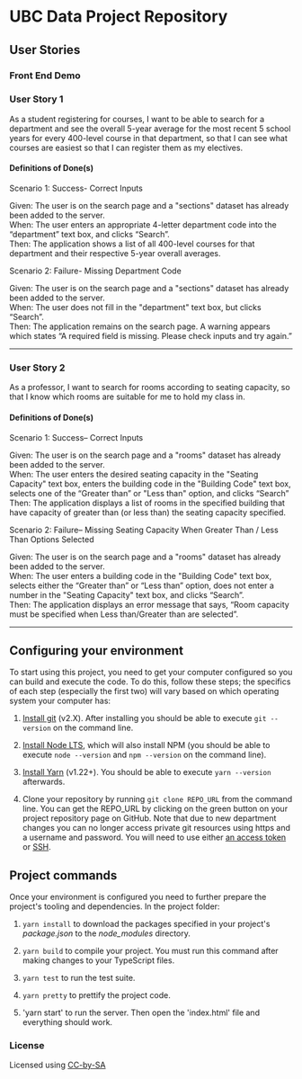 # UBC Data Project Repository


## User Stories

### Front End Demo 


### User Story 1
As a student registering for courses, I want to be able to search for a department and see the overall 5-year average for the most recent 5 school years for every 400-level course in that department, so that I can see what courses are easiest so that I can register them as my electives.


#### Definitions of Done(s)
Scenario 1: Success- Correct Inputs

Given: The user is on the search page and a "sections" dataset has already been added to the server.  
When: The user enters an appropriate 4-letter department code into the “department” text box, and clicks “Search”.  
Then: The application shows a list of all 400-level courses for that department and their respective 5-year overall averages.  

Scenario 2: Failure- Missing Department Code

Given: The user is on the search page and a "sections" dataset has already been added to the server.  
When: The user does not fill in the "department" text box, but clicks “Search”.  
Then: The application remains on the search page. A warning appears which states “A required field is missing. Please check inputs and try again.”  

-------------------------
### User Story 2
As a professor, I want to search for rooms according to seating capacity, so that I know which rooms are suitable for me to hold my class in.

#### Definitions of Done(s)
Scenario 1: Success– Correct Inputs

Given: The user is on the search page and a "rooms" dataset has already been added to the server.  
When: The user enters the desired seating capacity in the "Seating Capacity" text box, enters the building code in the "Building Code" text box, selects one of the “Greater than” or "Less than" option, and clicks “Search”  
Then: The application displays a list of rooms in the specified building that have capacity of greater than (or less than) the seating capacity specified.  

Scenario 2: Failure– Missing Seating Capacity When Greater Than / Less Than Options Selected

Given: The user is on the search page and a "rooms" dataset has already been added to the server.  
When: The user enters a building code in the "Building Code" text box, selects either the “Greater than” or “Less than” option, does not enter a number in the "Seating Capacity" text box, and clicks “Search”.  
Then: The application displays an error message that says, “Room capacity must be specified when Less than/Greater than are selected”.  


----------------------------------------------

## Configuring your environment

To start using this project, you need to get your computer configured so you can build and execute the code.
To do this, follow these steps; the specifics of each step (especially the first two) will vary based on which operating system your computer has:

1. [Install git](https://git-scm.com/downloads) (v2.X). After installing you should be able to execute `git --version` on the command line.

1. [Install Node LTS](https://nodejs.org/en/download/), which will also install NPM (you should be able to execute `node --version` and `npm --version` on the command line).

1. [Install Yarn](https://yarnpkg.com/en/docs/install) (v1.22+). You should be able to execute `yarn --version` afterwards.

1. Clone your repository by running `git clone REPO_URL` from the command line. You can get the REPO_URL by clicking on the green button on your project repository page on GitHub. Note that due to new department changes you can no longer access private git resources using https and a username and password. You will need to use either [an access token](https://help.github.com/en/github/authenticating-to-github/creating-a-personal-access-token-for-the-command-line) or [SSH](https://help.github.com/en/github/authenticating-to-github/adding-a-new-ssh-key-to-your-github-account).

## Project commands

Once your environment is configured you need to further prepare the project's tooling and dependencies.
In the project folder:

1. `yarn install` to download the packages specified in your project's *package.json* to the *node_modules* directory.

1. `yarn build` to compile your project. You must run this command after making changes to your TypeScript files.

1. `yarn test` to run the test suite.

1. `yarn pretty` to prettify the project code.

2. 'yarn start' to run the server. Then open the 'index.html' file and everything should work.

### License

Licensed using [CC-by-SA](https://creativecommons.org/licenses/by-sa/3.0/)

